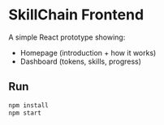 # SkillChain Frontend

A simple React prototype showing:
- Homepage (introduction + how it works)
- Dashboard (tokens, skills, progress)

## Run
```bash
npm install
npm start
```
